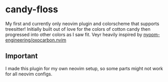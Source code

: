 # candy-floss

My first and currently only neovim plugin and colorscheme that supports treesitter!
Initially built out of love for the colors of cotton candy then progressed into other colors as I saw fit.
Veyr heavily inspired by [nyoom-engineering/oxocarbon.nvim](https://github.com/nyoom-engineering/oxocarbon.nvim)

## Important
I made this plugin for my own neovim setup, so some parts might not work for all neovim configs. 
